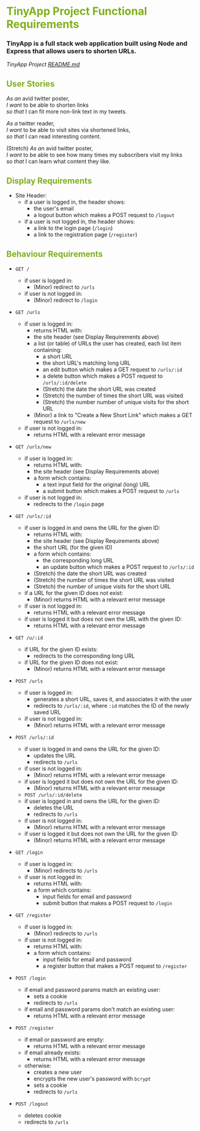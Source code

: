 # <span style="color:#7FAF1B">TinyApp Project Functional Requirements</span>

### TinyApp is a full stack web application built using Node and Express that allows users to shorten URLs.

*TinyApp Project [README.md](README.md)*

## <span style="color:#7FAF1B">User Stories</span>

_As an_ avid twitter poster,  
_I want_ to be able to shorten links  
_so that_ I can fit more non-link text in my tweets.

_As a_ twitter reader,  
_I want_ to be able to visit sites via shortened links,  
_so that_ I can read interesting content.

(Stretch) _As an_ avid twitter poster,  
_I want_ to be able to see how many times my subscribers visit my links  
_so that_ I can learn what content they like.

## <span style="color:#7FAF1B">Display Requirements</span>

*   Site Header:
    *   if a user is logged in, the header shows:
        *   the user's email
        *   a logout button which makes a POST request to `/logout`
    *   if a user is not logged in, the header shows:
        *   a link to the login page (`/login`)
        *   a link to the registration page (`/register`)

## <span style="color:#7FAF1B">Behaviour Requirements</span>

*   `GET /`

    *   if user is logged in:
        *   (Minor) redirect to `/urls`
    *   if user is not logged in:
        *   (Minor) redirect to `/login`
*   `GET /urls`

    *   if user is logged in:
        *   returns HTML with:
        *   the site header (see Display Requirements above)
        *   a list (or table) of URLs the user has created, each list item containing:
            *   a short URL
            *   the short URL's matching long URL
            *   an edit button which makes a GET request to `/urls/:id`
            *   a delete button which makes a POST request to `/urls/:id/delete`
            *   (Stretch) the date the short URL was created
            *   (Stretch) the number of times the short URL was visited
            *   (Stretch) the number number of unique visits for the short URL
        *   (Minor) a link to "Create a New Short Link" which makes a GET request to `/urls/new`
    *   if user is not logged in:
        *   returns HTML with a relevant error message
*   `GET /urls/new`

    *   if user is logged in:
        *   returns HTML with:
        *   the site header (see Display Requirements above)
        *   a form which contains:
            *   a text input field for the original (long) URL
            *   a submit button which makes a POST request to `/urls`
    *   if user is not logged in:
        *   redirects to the `/login` page
*   `GET /urls/:id`

    *   if user is logged in and owns the URL for the given ID:
        *   returns HTML with:
        *   the site header (see Display Requirements above)
        *   the short URL (for the given ID)
        *   a form which contains:
            *   the corresponding long URL
            *   an update button which makes a POST request to `/urls/:id`
        *   (Stretch) the date the short URL was created
        *   (Stretch) the number of times the short URL was visited
        *   (Stretch) the number of unique visits for the short URL
    *   if a URL for the given ID does not exist:
        *   (Minor) returns HTML with a relevant error message
    *   if user is not logged in:
        *   returns HTML with a relevant error message
    *   if user is logged it but does not own the URL with the given ID:
        *   returns HTML with a relevant error message
*   `GET /u/:id`

    *   if URL for the given ID exists:
        *   redirects to the corresponding long URL
    *   if URL for the given ID does not exist:
        *   (Minor) returns HTML with a relevant error message
*   `POST /urls`

    *   if user is logged in:
        *   generates a short URL, saves it, and associates it with the user
        *   redirects to `/urls/:id`, where `:id` matches the ID of the newly saved URL
    *   if user is not logged in:
        *   (Minor) returns HTML with a relevant error message
*   `POST /urls/:id`

    *   if user is logged in and owns the URL for the given ID:
        *   updates the URL
        *   redirects to `/urls`
    *   if user is not logged in:
        *   (Minor) returns HTML with a relevant error message
    *   if user is logged it but does not own the URL for the given ID:
        *   (Minor) returns HTML with a relevant error message
    *   `POST /urls/:id/delete`
    *   if user is logged in and owns the URL for the given ID:
        *   deletes the URL
        *   redirects to `/urls`
    *   if user is not logged in:
        *   (Minor) returns HTML with a relevant error message
    *   if user is logged it but does not own the URL for the given ID:
        *   (Minor) returns HTML with a relevant error message
*   `GET /login`

    *   if user is logged in:
        *   (Minor) redirects to `/urls`
    *   if user is not logged in:
        *   returns HTML with:
        *   a form which contains:
            *   input fields for email and password
            *   submit button that makes a POST request to `/login`
*   `GET /register`

    *   if user is logged in:
        *   (Minor) redirects to `/urls`
    *   if user is not logged in:
        *   returns HTML with:
        *   a form which contains:
            *   input fields for email and password
            *   a register button that makes a POST request to `/register`
*   `POST /login`

    *   if email and password params match an existing user:
        *   sets a cookie
        *   redirects to `/urls`
    *   if email and password params don't match an existing user:
        *   returns HTML with a relevant error message
*   `POST /register`

    *   if email or password are empty:
        *   returns HTML with a relevant error message
    *   if email already exists:
        *   returns HTML with a relevant error message
    *   otherwise:
        *   creates a new user
        *   encrypts the new user's password with `bcrypt`
        *   sets a cookie
        *   redirects to `/urls`
*   `POST /logout`

    *   deletes cookie
    *   redirects to `/urls`